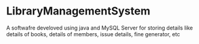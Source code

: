 # LibraryManagementSystem
A softwafre develoved using java and MySQL Server for storing details like details of books, details of members, issue details, fine generator, etc 
